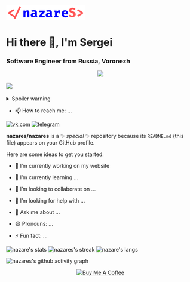 [![nazares](logo.svg 'nazares')](https://nazares.ru)


# Hi there 👋, I'm Sergei</h1>
### Software Engineer from Russia, Voronezh</h3>

<div id="header" align="center">
 <img src="https://media.giphy.com/media/SXxI9NlwvYiY3bRsck/giphy.gif" width="100">
</div>

![](https://komarev.com/ghpvc/?username=nazares)

<details>
  <summary>Spoiler warning</summary>
  
  Spoiler text. Note that it's important to have a space after the summary tag. You should be able to write any markdown you want inside the `<details>` tag... just make sure you close `<details>` afterward.
  
  ```javascript
  console.log("I'm a code block!");
  ```
  
</details>
 
 - 📫 How to reach me: ...

[![vk.com](https://img.shields.io/badge/VK-0077FF?style=for-the-badge&logo=VK&logoColor=white)](https://vk.com/nazares)
[![telegram](https://img.shields.io/badge/Telegram-26A5E4?style=for-the-badge&logo=Telegram&logoColor=white)](https://t.me/nazares)

**nazares/nazares** is a ✨ _special_ ✨ repository because its `README.md` (this file) appears on your GitHub profile.

Here are some ideas to get you started:

- 🔭 I’m currently working on my website
- 🌱 I’m currently learning ...
- 👯 I’m looking to collaborate on ...
- 🤔 I’m looking for help with ...
- 💬 Ask me about ...

- 😄 Pronouns: ...
- ⚡ Fun fact: ...

 ![nazare's stats](https://github-readme-stats.vercel.app/api?username=nazares&theme=github&show_icons=true&hide_border=true&count_private=true)
 ![nazares's streak](https://github-readme-streak-stats.herokuapp.com/?user=nazares&theme=github&hide_border=true)
 ![nazare's langs](https://github-readme-stats.vercel.app/api/top-langs/?username=nazares&theme=github&show_icons=true&hide_border=true&layout=compact)
 
![nazares's github activity graph](https://github-readme-activity-graph.cyclic.app/graph?username=nazares&theme=github-light)

<div id="buymeacoffee" align="center">
<a href="https://www.buymeacoffee.com/nazares" target="_blank"><img src="https://cdn.buymeacoffee.com/buttons/v2/default-yellow.png" alt="Buy Me A Coffee" style="height: 40px !important;width: 119px !important;" ></a>
</div>
